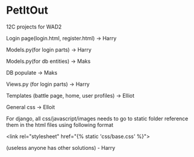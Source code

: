 # PetItOut
12C projects for WAD2

Login page(login.html, register.html) -> Harry

Models.py(for login parts) -> Harry

Models.py(for db entities) -> Maks

DB populate -> Maks

Views.py (for login parts) -> Harry

Templates (battle page, home, user profiles) -> Elliot

General css -> Elloit


For django, all css/javascript/images needs to go to 
static folder reference them in the html files using following format

\<link rel="stylesheet" href="{% static 'css/base.css' %}">

(useless anyone has other solutions) - Harry
